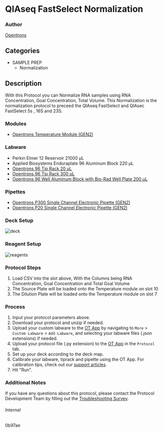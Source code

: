 # QIAseq FastSelect Normalization


### Author
[Opentrons](https://opentrons.com/)




## Categories
* SAMPLE PREP
	* Normalization


## Description
With this Protocol you can Normalize RNA samples using RNA Concentration, Goal Concentration, Total Volume. This Normalization is the normalization protocol to preceed the QIAseq FastSelect and QIAsec FastSelect 5s , 16S and 23S.  


### Modules
* [Opentrons Temperature Module (GEN2)](https://shop.opentrons.com/temperature-module-gen2/)


### Labware
* Perkin Elmer 12 Reservoir 21000 µL
* Applied Biosystems Enduraplate 96 Aluminum Block 220 µL
* [Opentrons 96 Tip Rack 20 µL](https://shop.opentrons.com/collections/opentrons-tips/products/opentrons-10ul-tips)
* [Opentrons 96 Tip Rack 300 µL](https://shop.opentrons.com/collections/opentrons-tips/products/opentrons-300ul-tips)
* [Opentrons 96 Well Aluminum Block with Bio-Rad Well Plate 200 µL](https://shop.opentrons.com/collections/hardware-modules/products/aluminum-block-set)


### Pipettes
* [Opentrons P300 Single Channel Electronic Pipette (GEN2)](https://shop.opentrons.com/single-channel-electronic-pipette-p20/)
* [Opentrons P20 Single Channel Electronic Pipette (GEN2)](https://shop.opentrons.com/single-channel-electronic-pipette-p20/)


### Deck Setup
![deck](https://opentrons-protocol-library-website.s3.amazonaws.com/custom-README-images/0b97ae/part+1/Image+8-11-23+at+1.10+PM.jpg)


### Reagent Setup
![reagents](https://opentrons-protocol-library-website.s3.amazonaws.com/custom-README-images/0b97ae/part+1/Image+8-11-23+at+2.21+PM+(2).jpg)


### Protocol Steps
1. Load CSV into the slot above, With the Columns being RNA Concentration, Goal Concentration and Total Goal Volume
2. The Source Plate will be loaded onto the Temperature module on slot 10
3. The Dilution Plate will be loaded onto the Temperature module on slot 7


### Process
1. Input your protocol parameters above.
2. Download your protocol and unzip if needed.
3. Upload your custom labware to the [OT App](https://opentrons.com/ot-app) by navigating to `More` > `Custom Labware` > `Add Labware`, and selecting your labware files (.json extensions) if needed.
4. Upload your protocol file (.py extension) to the [OT App](https://opentrons.com/ot-app) in the `Protocol` tab.
5. Set up your deck according to the deck map.
6. Calibrate your labware, tiprack and pipette using the OT App. For calibration tips, check out our [support articles](https://support.opentrons.com/en/collections/1559720-guide-for-getting-started-with-the-ot-2).
7. Hit "Run".


### Additional Notes
If you have any questions about this protocol, please contact the Protocol Development Team by filling out the [Troubleshooting Survey](https://protocol-troubleshooting.paperform.co/).


###### Internal
0b97ae
